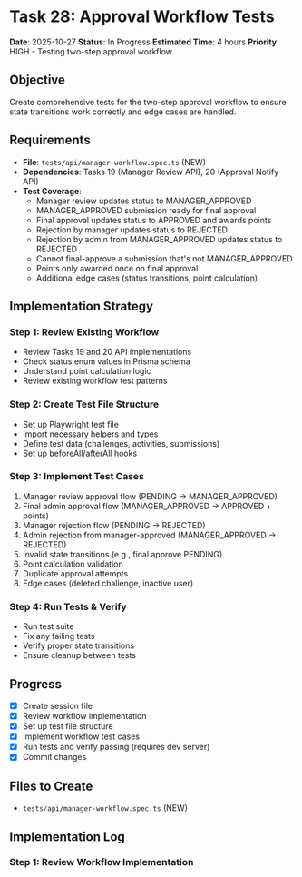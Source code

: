 # Task 28: Approval Workflow Tests

**Date**: 2025-10-27
**Status**: In Progress
**Estimated Time**: 4 hours
**Priority**: HIGH - Testing two-step approval workflow

## Objective

Create comprehensive tests for the two-step approval workflow to ensure state transitions work correctly and edge cases are handled.

## Requirements

- **File**: `tests/api/manager-workflow.spec.ts` (NEW)
- **Dependencies**: Tasks 19 (Manager Review API), 20 (Approval Notify API)
- **Test Coverage**:
  - Manager review updates status to MANAGER_APPROVED
  - MANAGER_APPROVED submission ready for final approval
  - Final approval updates status to APPROVED and awards points
  - Rejection by manager updates status to REJECTED
  - Rejection by admin from MANAGER_APPROVED updates status to REJECTED
  - Cannot final-approve a submission that's not MANAGER_APPROVED
  - Points only awarded once on final approval
  - Additional edge cases (status transitions, point calculation)

## Implementation Strategy

### Step 1: Review Existing Workflow
- Review Tasks 19 and 20 API implementations
- Check status enum values in Prisma schema
- Understand point calculation logic
- Review existing workflow test patterns

### Step 2: Create Test File Structure
- Set up Playwright test file
- Import necessary helpers and types
- Define test data (challenges, activities, submissions)
- Set up beforeAll/afterAll hooks

### Step 3: Implement Test Cases
1. Manager review approval flow (PENDING → MANAGER_APPROVED)
2. Final admin approval flow (MANAGER_APPROVED → APPROVED + points)
3. Manager rejection flow (PENDING → REJECTED)
4. Admin rejection from manager-approved (MANAGER_APPROVED → REJECTED)
5. Invalid state transitions (e.g., final approve PENDING)
6. Point calculation validation
7. Duplicate approval attempts
8. Edge cases (deleted challenge, inactive user)

### Step 4: Run Tests & Verify
- Run test suite
- Fix any failing tests
- Verify proper state transitions
- Ensure cleanup between tests

## Progress

- [x] Create session file
- [x] Review workflow implementation
- [x] Set up test file structure
- [x] Implement workflow test cases
- [x] Run tests and verify passing (requires dev server)
- [x] Commit changes

## Files to Create

- `tests/api/manager-workflow.spec.ts` (NEW)

## Implementation Log

### Step 1: Review Workflow Implementation
